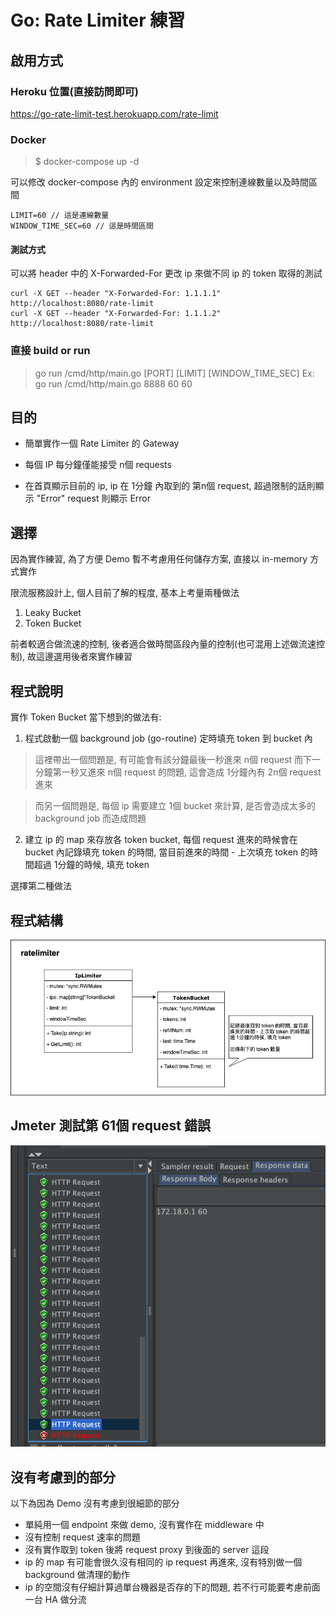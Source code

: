 # Go: Rate Limiter 練習 

## 啟用方式

### Heroku 位置(直接訪問即可)

https://go-rate-limit-test.herokuapp.com/rate-limit

### Docker

> $ docker-compose up -d

可以修改 docker-compose 內的 environment 設定來控制連線數量以及時間區間

```
LIMIT=60 // 這是連線數量
WINDOW_TIME_SEC=60 // 這是時間區間
```

#### 測試方式

可以將 header 中的 X-Forwarded-For 更改 ip 來做不同 ip 的 token 取得的測試

```cassandraql
curl -X GET --header "X-Forwarded-For: 1.1.1.1" http://localhost:8080/rate-limit
curl -X GET --header "X-Forwarded-For: 1.1.1.2" http://localhost:8080/rate-limit
```

### 直接 build or run

> go run <Project>/cmd/http/main.go [PORT] [LIMIT] [WINDOW_TIME_SEC]
> Ex: go run <Project>/cmd/http/main.go 8888 60 60

## 目的

- 簡單實作一個 Rate Limiter 的 Gateway

- 每個 IP 每分鐘僅能接受 n個 requests

- 在首頁顯示目前的 ip, ip 在 1分鐘 內取到的 第n個 request, 超過限制的話則顯示 "Error"
request 則顯示 Error

## 選擇

因為實作練習, 為了方便 Demo 暫不考慮用任何儲存方案, 直接以 in-memory 方式實作

限流服務設計上, 個人目前了解的程度, 基本上考量兩種做法

1. Leaky Bucket
2. Token Bucket

前者較適合做流速的控制, 後者適合做時間區段內量的控制(也可混用上述做流速控制), 故這邊選用後者來實作練習

## 程式說明

實作 Token Bucket 當下想到的做法有:

1. 程式啟動一個 background job (go-routine) 定時填充 token 到 bucket 內

> 這裡帶出一個問題是, 有可能會有該分鐘最後一秒進來 n個 request 而下一分鐘第一秒又進來 n個 request 的問題, 這會造成 1分鐘內有 2n個 request 進來

> 而另一個問題是, 每個 ip 需要建立 1個 bucket 來計算, 是否會造成太多的 background job 而造成問題

2. 建立 ip 的 map 來存放各 token bucket, 每個 request 進來的時候會在 bucket 內記錄填充 token 的時間, 當目前進來的時間 - 上次填充 token 的時間超過 1分鐘的時候, 填充 token

選擇第二種做法

## 程式結構

![image](https://github.com/justericgg/go-rate-limit-test/blob/master/assets/images/ratelimiter_diagram.png)

## Jmeter 測試第 61個 request 錯誤

![image](https://github.com/justericgg/go-rate-limit-test/blob/master/assets/images/jmeter_result.png)

## 沒有考慮到的部分

以下為因為 Demo 沒有考慮到很細節的部分

- 單純用一個 endpoint 來做 demo, 沒有實作在 middleware 中
- 沒有控制 request 速率的問題
- 沒有實作取到 token 後將 request proxy 到後面的 server 這段
- ip 的 map 有可能會很久沒有相同的 ip request 再進來, 沒有特別做一個 background 做清理的動作
- ip 的空間沒有仔細計算過單台機器是否存的下的問題, 若不行可能要考慮前面一台 HA 做分流
